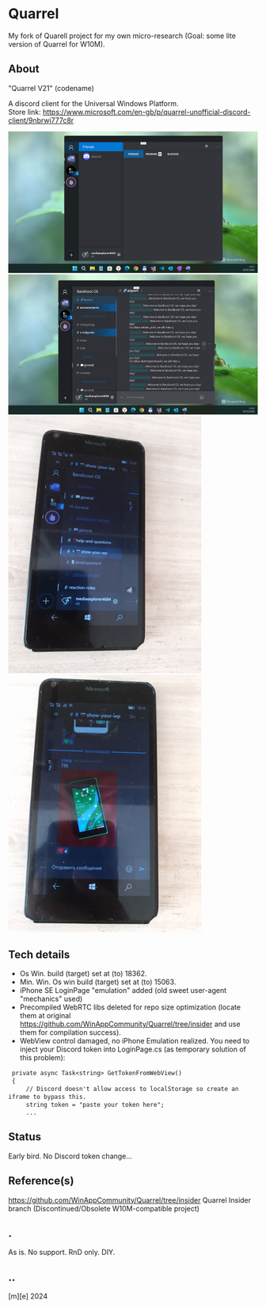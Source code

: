 # Quarrel
My fork of Quarell project for my own micro-research (Goal: some lite version of Quarrel for W10M).

## About
"Quarrel V21" (codename)

A discord client for the Universal Windows Platform.  
Store link: https://www.microsoft.com/en-gb/p/quarrel-unofficial-discord-client/9nbrwj777c8r

![image](/Images/shot01.png)
![image](/Images/shot02.png)
![image](/Images/shot03.png)
![image](/Images/shot04.png)

## Tech details
- Os Win. build (target)  set at (to) 18362.
- Min. Win. Os win build (target) set at (to) 15063.
- iPhone SE LoginPage "emulation" added (old sweet user-agent "mechanics" used) 
- Precompiled WebRTC libs deleted for repo size optimization (locate them at original https://github.com/WinAppCommunity/Quarrel/tree/insider and use them for compilation success).
- WebView control damaged, no iPhone Emulation realized. You need to inject your Discord token into LoginPage.cs (as temporary solution of this problem):
```
 private async Task<string> GetTokenFromWebView()
 {
     // Discord doesn't allow access to localStorage so create an iframe to bypass this.
     string token = "paste your token here";
     ...
```

## Status
Early bird. No Discord token change...


## Reference(s)
https://github.com/WinAppCommunity/Quarrel/tree/insider Quarrel Insider branch (Discontinued/Obsolete W10M-compatible project)

## .
As is. No support. RnD only. DIY.

## ..
[m][e] 2024
